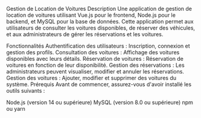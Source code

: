 Gestion de Location de Voitures
Description
Une application de gestion de location de voitures utilisant Vue.js pour le frontend, Node.js pour le backend, et MySQL pour la base de données. Cette application permet aux utilisateurs de consulter les voitures disponibles, de réserver des véhicules, et aux administrateurs de gérer les réservations et les voitures.

Fonctionnalités
Authentification des utilisateurs : Inscription, connexion et gestion des profils.
Consultation des voitures : Affichage des voitures disponibles avec leurs détails.
Réservation de voitures : Réservation de voitures en fonction de leur disponibilité.
Gestion des réservations : Les administrateurs peuvent visualiser, modifier et annuler les réservations.
Gestion des voitures : Ajouter, modifier et supprimer des voitures du système.
Prérequis
Avant de commencer, assurez-vous d'avoir installé les outils suivants :

Node.js (version 14 ou supérieure)
MySQL (version 8.0 ou supérieure)
npm ou yarn
